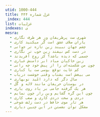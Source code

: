 ```yaml
---
utid: 1000-444
title: غزل شماره ۴۴۴
_index: 444
list: غزلیات
indexes: ی
mesra:
  - شهری ست پرظریفان وز هر طرف نگاری
  - یاران صلای عشق است گر میکنید کاری
  - چشم جهان نبیند زین تازه تر جوانی
  - در دست کس نیفتد زین خوب تر نگاری
  - جسمی که دیده باشد؟ کز روح آفریدند
  - زین خاکیان مباد ابر دامنش غباری
  - چون من شکسته‌ای را از پیش خود چه رانی
  - کم غایت توقع بوسی ست یا کناری
  - می بیغش است بشتاب وقتی خوشست دریاب
  - سال دگر که دارد امّید نوبهاری
  - در بوستان حریفان مانند لاله و گل
  - هر یک گرفته جامی بر یاد روی یاری
  - چون این گره گشایم وین راز چون نمایم
  - دردی و سخت دردی کاری و صعب کاری
  - هر تار موی حافظ در دست زلف شوخی
  - مشکل توان نشستن در این چنین دیاری
---
```

